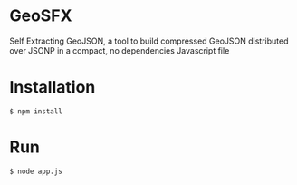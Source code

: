 # GeoSFX
Self Extracting GeoJSON, a tool to build compressed GeoJSON distributed over JSONP in a compact, no dependencies Javascript file


# Installation
```
$ npm install

```

# Run
```
$ node app.js

```

